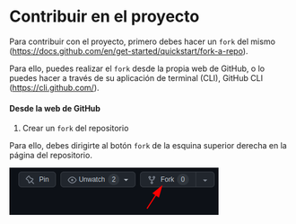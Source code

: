 # Contribuir en el proyecto

Para contribuir con el proyecto, primero debes hacer un `fork` del mismo (https://docs.github.com/en/get-started/quickstart/fork-a-repo).

Para ello, puedes realizar el `fork` desde la propia web de GitHub, o lo puedes hacer a través de su aplicación de terminal (CLI), GitHub CLI (https://cli.github.com/).

#### Desde la web de GitHub

1. Crear un `fork` del repositorio

Para ello, debes dirigirte al botón `fork` de la esquina superior derecha en la página del repositorio.

![](/docs/images/contributing/forking_ghw_1.png)
